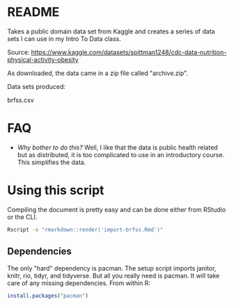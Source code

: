 # README

Takes a public domain data set from Kaggle and creates a series of data sets I
can use in my Intro To Data class.

Source: https://www.kaggle.com/datasets/spittman1248/cdc-data-nutrition-physical-activity-obesity

As downloaded, the data came in a zip file called "archive.zip".

Data sets produced:

brfss.csv

# FAQ

- *Why bother to do this?* Well, I like that the data is public health related
  but as distributed, it is too complicated to use in an introductory course.
  This simplifies the data.



# Using this script

Compiling the document is pretty easy and can be done either from RStudio or the CLI.

```bash
Rscript -e "rmarkdown::render('import-brfss.Rmd')"
```

## Dependencies

The only "hard" dependency is pacman. The setup script imports janitor, knitr,
rio, tidyr, and tidyverse. But all you really need is pacman. It will take care
of any missing dependencies. From within R:

```r
install.packages("pacman")
```
